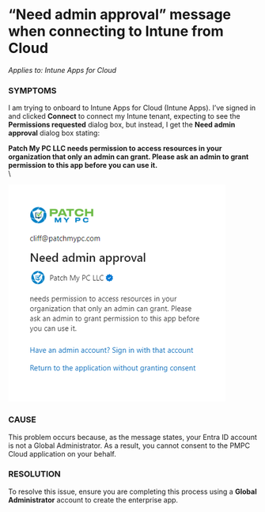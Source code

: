 # “Need admin approval” message when connecting to Intune from Cloud

_Applies to: Intune Apps for Cloud_

### SYMPTOMS

I am trying to onboard to Intune Apps for Cloud (Intune Apps). I’ve signed in and clicked <strong>Connect</strong> to connect my Intune tenant, expecting to see the <strong>Permissions requested</strong> dialog box, but instead, I get the <strong>Need admin approval</strong> dialog box stating:

<strong>Patch My PC LLC needs permission to access resources in your organization that only an admin can grant. Please ask an admin to grant permission to this app before you can use it.</strong>\
\


![“Need admin approval” dialog box](/_images/image-(906).png "“Need admin approval” dialog box")

### CAUSE

This problem occurs because, as the message states, your Entra ID account is not a Global Administrator. As a result, you cannot consent to the PMPC Cloud application on your behalf.

### RESOLUTION

To resolve this issue, ensure you are completing this process using a <strong>Global Administrator</strong> account to create the enterprise app.